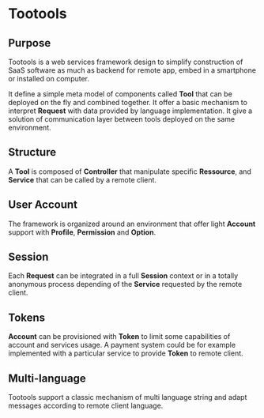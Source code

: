 # Tootools


## Purpose

Tootools is a web services framework design to simplify construction of SaaS software as much as backend for remote app, 
embed in a smartphone or installed on computer.

It define a simple meta model of components called __Tool__ that can be deployed on the fly and combined together. It
offer a basic mechanism to interpret __Request__ with data provided by language implementation. It give a solution of
communication layer between tools deployed on the same environment.

## Structure

A __Tool__ is composed of __Controller__ that manipulate specific __Ressource__, and __Service__ that can be called by
a remote client.


## User Account

The framework is organized around an environment that offer light __Account__ support with __Profile__, __Permission__
and __Option__.


## Session

Each __Request__ can be integrated in a full __Session__ context or in a totally anonymous process depending of the 
__Service__ requested by the remote client.


## Tokens

__Account__ can be provisioned with __Token__ to limit some capabilities of account and services usage. A payment
system could be for example implemented with a particular service to provide __Token__ to remote client.


## Multi-language

Tootools support a classic mechanism of multi language string and adapt messages according to remote client language.
